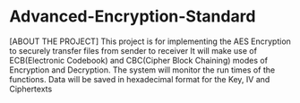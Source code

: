 # Advanced-Encryption-Standard

[ABOUT THE PROJECT] 
This project is for implementing the AES Encryption to securely transfer files from sender to receiver It will make use of ECB(Electronic Codebook) and CBC(Cipher Block Chaining) modes of Encryption and Decryption. The system will monitor the run times of the functions. Data will be saved in hexadecimal format for the Key, IV and Ciphertexts
